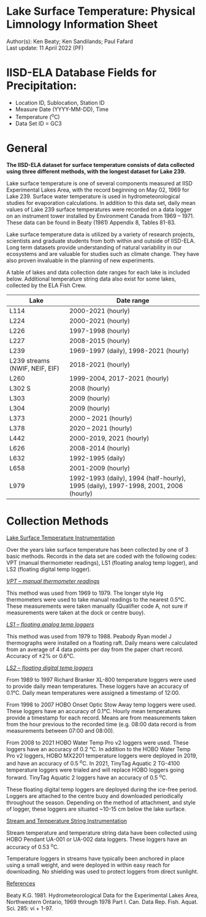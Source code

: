 # Lake Surface Temperature: Physical Limnology Information Sheet

Author(s): Ken Beaty; Ken Sandilands; Paul Fafard  
Last update: 11 April 2022 (PF)

# IISD-ELA Database Fields for Precipitation:

* Location ID, Sublocation, Station ID
* Measure Date (YYYY-MM-DD), Time
* Temperature (<sup>o</sup>C)
* Data Set ID = GC3

# General

**The IISD-ELA dataset for surface temperature consists of data collected using three different methods, with the longest dataset for Lake 239.**

Lake surface temperature is one of several components measured at IISD Experimental Lakes Area, with the record beginning on May 02, 1969 for Lake 239. Surface water temperature is used in hydrometeorological studies for evaporation calculations. In addition to this data set, daily mean values of Lake 239 surface temperatures were recorded on a data logger on an instrument tower installed by Environment Canada from 1969 – 1971. These data can be found in Beaty (1981) Appendix 8, Tables 81-83.

Lake surface temperature data is utilized by a variety of research projects, scientists and graduate students from both within and outside of IISD-ELA. Long term datasets provide understanding of natural variability in our ecosystems and are valuable for studies such as climate change. They have also proven invaluable in the planning of new experiments.

A table of lakes and data collection date ranges for each lake is included below. Additional temperature string data also exist for some lakes, collected by the ELA Fish Crew.

| **Lake** | **Date range** |
|----|----|
| L114 | 2000-2021 (hourly) |
| L224 | 2000-2021 (hourly) |
| L226 | 1997-1998 (hourly) |
| L227 | 2008-2015 (hourly) |
| L239 | 1969-1997 (daily), 1998-2021 (hourly) |
| L239 streams (NWIF, NEIF, EIF) | 2018-2021 (hourly) |
| L260 | 1999-2004, 2017-2021 (hourly) |
| L302 S | 2008 (hourly) |
| L303 | 2009 (hourly) |
| L304 | 2009 (hourly) |
| L373 | 2000 – 2021 (hourly) |
| L378 | 2020 – 2021 (hourly) |
| L442 | 2000-2019, 2021 (hourly) |
| L626 | 2008-2014 (hourly) |
| L632 | 1992-1995 (daily) |
| L658 | 2001-2009 (hourly) |
| L979 | 1992-1993 (daily), 1994 (half-hourly), 1995 (daily), 1997-1998, 2001, 2006 (hourly) |

# Collection Methods

<u>Lake Surface Temperature Instrumentation</u>

Over the years lake surface temperature has been collected by one of 3 basic methods. Records in the data set are coded with the following codes: VPT (manual thermometer readings), LS1 (floating analog temp logger), and LS2 (floating digital temp logger).

*<u>VPT – manual thermometer readings</u>*

This method was used from 1969 to 1979. The longer style Hg thermometers were used to take manual readings to the nearest 0.5°C. These measurements were taken manually (Qualifier code A, not sure if measurements were taken at the dock or centre buoy).

*<u>LS1 – floating analog temp loggers</u>*

This method was used from 1979 to 1988. Peabody Ryan model J thermographs were installed on a floating raft. Daily means were calculated from an average of 4 data points per day from the paper chart record. Accuracy of ±2% or 0.6°C.

*<u>LS2 – floating digital temp loggers</u>*

From 1989 to 1997 Richard Branker XL-800 temperature loggers were used to provide daily mean temperatures. These loggers have an accuracy of 0.1°C. Daily mean temperatures were assigned a timestamp of 12:00.

From 1998 to 2007 HOBO Onset Optic Stow Away temp loggers were used. These loggers have an accuracy of 0.1°C. Hourly mean temperatures provide a timestamp for each record. Means are from measurements taken from the hour previous to the recorded time (e.g. 08:00 data record is from measurements between 07:00 and 08:00).

From 2008 to 2021 HOBO Water Temp Pro v2 loggers were used. These loggers have an accuracy of 0.2 °C. In addition to the HOBO Water Temp Pro v2 loggers, HOBO MX2201 temperature loggers were deployed in 2019, and have an accuracy of 0.5 <sup>o</sup>C. In 2021, TinyTag Aquatic 2 TG-4100 temperature loggers were trialed and will replace HOBO loggers going forward. TinyTag Aquatic 2 loggers have an accuracy of 0.5 <sup>o</sup>C.

These floating digital temp loggers are deployed during the ice-free period. Loggers are attached to the centre buoy and downloaded periodically throughout the season. Depending on the method of attachment, and style of logger, these loggers are situated ~10-15 cm below the lake surface.

<u>Stream and Temperature String Instrumentation</u>

Stream temperature and temperature string data have been collected using HOBO Pendant UA-001 or UA-002 data loggers. These loggers have an accuracy of 0.53 <sup>o</sup>C.

Temperature loggers in streams have typically been anchored in place using a small weight, and were deployed in within easy reach for downloading. No shielding was used to protect loggers from direct sunlight.

<u>References</u>

Beaty K.G. 1981. Hydrometeorological Data for the Experimental Lakes Area, Northwestern Ontario, 1969 through 1978 Part I. Can. Data Rep. Fish. Aquat. Sci. 285: vi + 1-97.
